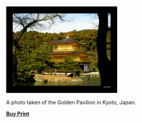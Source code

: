 [![Golden Temple](golden-paradise-700-1.jpg)](http://alexphotography.wordpress.com/2008/05/06/golden-paradise/golden-paradise-700/)

A photo taken of the Golden Pavilion in Kyoto, Japan.

**[Buy Print](http://www.deviantart.com/print/255121/)**
